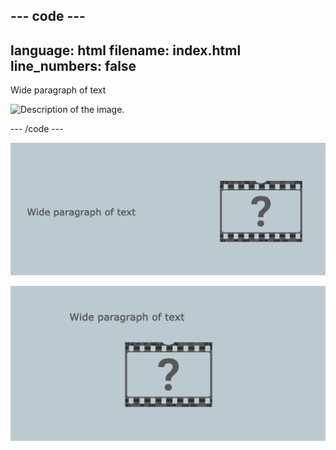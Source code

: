 ## --- code ---

language: html
filename: index.html
line_numbers: false
--------------------------------------------------------

<section class="wrap">
    <div class="wide">
        <p>Wide paragraph of text</p>
    </div>
    <img class="narrow" src="placeholder.png" alt="Description of the image.">
</section>

\--- /code ---

![A wide text element to the left of a narrow image element.](images/wide-text-inline.png)

![A wide text element above a narrow image element.](images/wide-text-vertical.png)
